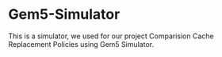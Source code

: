 # Gem5-Simulator
This is a simulator, we used for our project Comparision Cache Replacement Policies using Gem5 Simulator.
